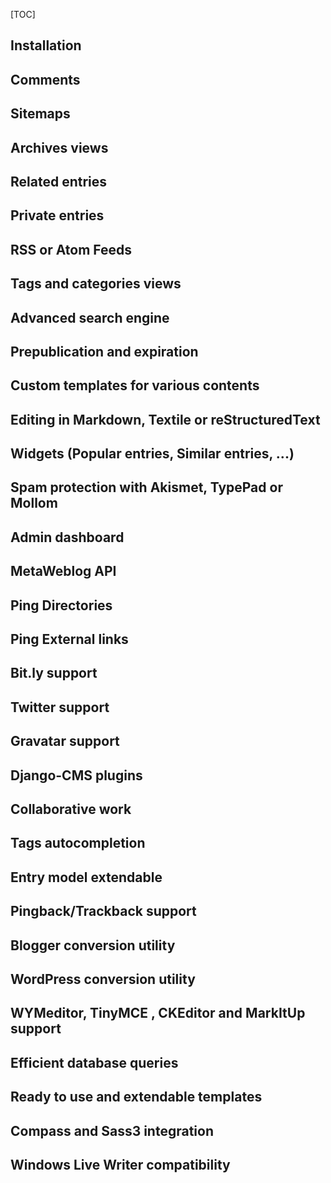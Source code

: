 [TOC] 

## Installation
## Comments
## Sitemaps
## Archives views
## Related entries
## Private entries
## RSS or Atom Feeds
## Tags and categories views
## Advanced search engine
## Prepublication and expiration
## Custom templates for various contents
## Editing in Markdown, Textile or reStructuredText
## Widgets (Popular entries, Similar entries, ...)
## Spam protection with Akismet, TypePad or Mollom
## Admin dashboard
## MetaWeblog API
## Ping Directories
## Ping External links
## Bit.ly support
## Twitter support
## Gravatar support
## Django-CMS plugins
## Collaborative work
## Tags autocompletion
## Entry model extendable
## Pingback/Trackback support
## Blogger conversion utility
## WordPress conversion utility
## WYMeditor, TinyMCE , CKEditor and MarkItUp support
## Efficient database queries
## Ready to use and extendable templates
## Compass and Sass3 integration
## Windows Live Writer compatibility